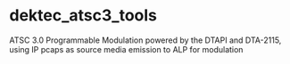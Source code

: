 # dektec_atsc3_tools
ATSC 3.0 Programmable Modulation powered by the DTAPI and DTA-2115, using IP pcaps as source media emission to ALP for modulation

